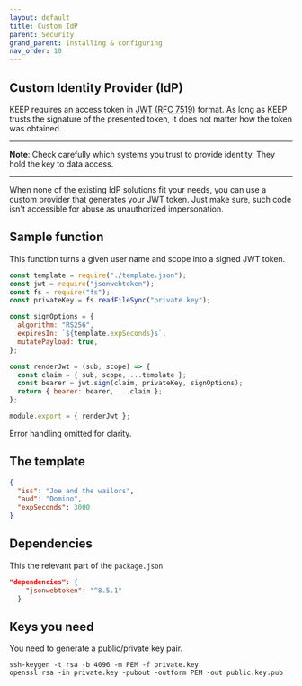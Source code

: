 ```yaml
---
layout: default
title: Custom IdP
parent: Security
grand_parent: Installing & configuring
nav_order: 10
---
```


## Custom Identity Provider (IdP)

KEEP requires an access token in [JWT](https://jwt.io/) ([RFC 7519](https://tools.ietf.org/html/rfc7519)) format. As long as KEEP trusts the signature of the presented token, it does not matter how the token was obtained.

---

**Note**: Check carefully which systems you trust to provide identity. They hold the key to data access.

---

When none of the existing IdP solutions fit your needs, you can use a custom provider that generates your JWT token. Just make sure, such code isn't accessible for abuse as unauthorized impersonation.

## Sample function

This function turns a given user name and scope into a signed JWT token.

```js
const template = require("./template.json");
const jwt = require("jsonwebtoken");
const fs = require("fs");
const privateKey = fs.readFileSync("private.key");

const signOptions = {
  algorithm: "RS256",
  expiresIn: `${template.expSeconds}s`,
  mutatePayload: true,
};

const renderJwt = (sub, scope) => {
  const claim = { sub, scope, ...template };
  const bearer = jwt.sign(claim, privateKey, signOptions);
  return { bearer: bearer, ...claim };
};

module.export = { renderJwt };
```

Error handling omitted for clarity.

## The template

```json
{
  "iss": "Joe and the wailors",
  "aud": "Domino",
  "expSeconds": 3000
}
```

## Dependencies

This the relevant part of the `package.json`

```json
"dependencies": {
    "jsonwebtoken": "^8.5.1"
  }
```

## Keys you need

You need to generate a public/private key pair.

```shell
ssh-keygen -t rsa -b 4096 -m PEM -f private.key
openssl rsa -in private.key -pubout -outform PEM -out public.key.pub
```
